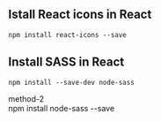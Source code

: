 ## Istall React icons in React

    npm install react-icons --save


## Install SASS in React

    npm install --save-dev node-sass

method-2  
    npm install node-sass --save